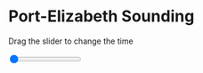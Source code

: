 <h1>Port-Elizabeth Sounding</h1>
<p>Drag the slider to change the time</p>

<div class="slidecontainer">
<input oninput='setImage(this)' class="slider" type="range" min="0" max="2" value="0" step="1" />
<img id='img'/>
</div>

<script>
var img = document.getElementById('img');
var img_array = ['/assets/images/skwt/skd_peb_wrfout_d01_2020-07-25_12:00:00.png',
'/assets/images/skwt/skd_peb_wrfout_d01_2020-07-25_18:00:00.png',];
function setImage(obj)
{
        var value = obj.value;
        img.src = img_array[value];

}
</script>
